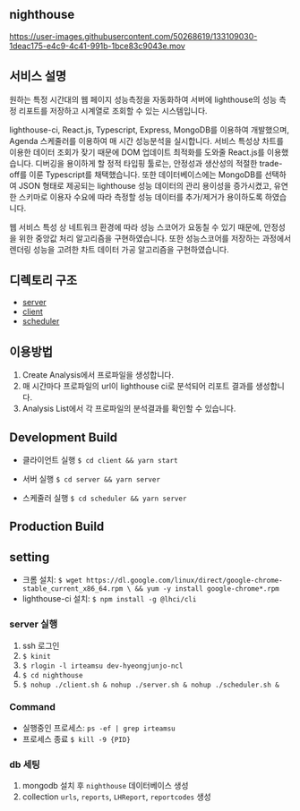 ## nighthouse

https://user-images.githubusercontent.com/50268619/133109030-1deac175-e4c9-4c41-991b-1bce83c9043e.mov

## 서비스 설명

원하는 특정 시간대의 웹 페이지 성능측정을 자동화하여 서버에 lighthouse의 성능 측정 리포트를 저장하고 시계열로 조회할 수 있는 시스템입니다.

lighthouse-ci, React.js, Typescript, Express, MongoDB를 이용하여 개발했으며, Agenda 스케줄러를 이용하여 매 시간 성능분석을 실시합니다. 서비스 특성상 차트를 이용한 데이터 조회가 잦기 때문에 DOM 업데이트 최적화를 도와줄 React.js를 이용했습니다. 디버깅을 용이하게 할 정적 타입핑 툴로는, 안정성과 생산성의 적절한 trade-off를 이룬 Typescript를 채택했습니다. 또한 데이터베이스에는 MongoDB를 선택하여 JSON 형태로 제공되는 lighthouse 성능 데이터의 관리 용이성을 증가시켰고, 유연한 스키마로 이용자 수요에 따라 측정할 성능 데이터를 추가/제거가 용이하도록 하였습니다.

웹 서비스 특성 상 네트워크 환경에 따라 성능 스코어가 요동칠 수 있기 때문에, 안정성을 위한 중앙값 처리 알고리즘을 구현하였습니다. 또한 성능스코어를 저장하는 과정에서 렌더링 성능을 고려한 차트 데이터 가공 알고리즘을 구현하였습니다.

## 디렉토리 구조

- [server](./server/README.md)
- [client](./client/README.md)
- [scheduler](./scheduler/README.md)

## 이용방법

1. Create Analysis에서 프로파일을 생성합니다.
2. 매 시간마다 프로파일의 url이 lighthouse ci로 분석되어 리포트 결과를 생성합니다.
3. Analysis List에서 각 프로파일의 분석결과를 확인할 수 있습니다.

## Development Build

- 클라이언트 실행
  `$ cd client && yarn start`

- 서버 실행
  `$ cd server && yarn server`

- 스케줄러 실행
  `$ cd scheduler && yarn server`

## Production Build

## setting

- 크롬 설치: `$ wget https://dl.google.com/linux/direct/google-chrome-stable_current_x86_64.rpm \ && yum -y install google-chrome*.rpm`
- lighthouse-ci 설치: `$ npm install -g @lhci/cli`

### server 실행

1. ssh 로그인
2. `$ kinit`
3. `$ rlogin -l irteamsu dev-hyeongjunjo-ncl`
4. `$ cd nighthouse`
5. `$ nohup ./client.sh & nohup ./server.sh & nohup ./scheduler.sh &`

### Command

- 실행중인 프로세스:
  `ps -ef | grep irteamsu`
- 프로세스 종료
  `$ kill -9 {PID}`

### db 세팅

1. mongodb 설치 후 `nighthouse` 데이터베이스 생성
2. collection `urls`, `reports`, `LHReport`, `reportcodes` 생성
